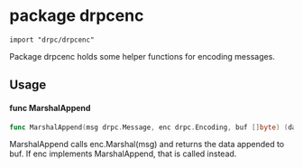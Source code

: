 # package drpcenc

`import "drpc/drpcenc"`

Package drpcenc holds some helper functions for encoding messages.

## Usage

#### func  MarshalAppend

```go
func MarshalAppend(msg drpc.Message, enc drpc.Encoding, buf []byte) (data []byte, err error)
```
MarshalAppend calls enc.Marshal(msg) and returns the data appended to buf. If
enc implements MarshalAppend, that is called instead.

